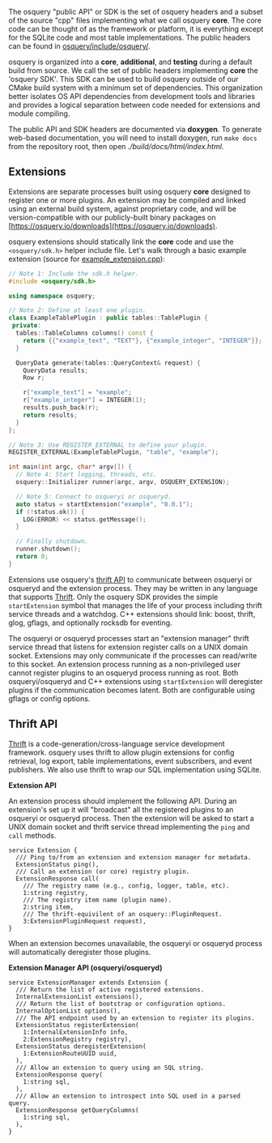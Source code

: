 The osquery "public API" or SDK is the set of osquery headers and a subset of the source "cpp" files implementing what we call osquery **core**. The core code can be thought of as the framework or platform, it is everything except for the SQLite code and most table implementations. The public headers can be found in [osquery/include/osquery/](https://github.com/facebook/osquery/tree/master/include/osquery).

osquery is organized into a **core**, **additional**, and **testing** during a default build from source. We call the set of public headers implementing **core** the 'osquery SDK'. This SDK can be used to build osquery outside of our CMake build system with a minimum set of dependencies. This organization better isolates OS API dependencies from development tools and libraries and provides a logical separation between code needed for extensions and module compiling.

The public API and SDK headers are documented via **doxygen**. To generate web-based documentation, you will need to install doxygen, run `make docs` from the repository root, then open *./build/docs/html/index.html*.

## Extensions

Extensions are separate processes built using osquery **core** designed to register one or more plugins. An extension may be compiled and linked using an external build system, against proprietary code, and will be version-compatible with our publicly-built binary packages on [https://osquery.io/downloads](https://osquery.io/downloads).

osquery extensions should statically link the **core** code and use the `<osquery/sdk.h>` helper include file. Let's walk through a basic example extension (source for [example_extension.cpp](https://github.com/facebook/osquery/blob/master/osquery/examples/example_extension.cpp)):

```cpp
// Note 1: Include the sdk.h helper.
#include <osquery/sdk.h>

using namespace osquery;

// Note 2: Define at least one plugin.
class ExampleTablePlugin : public tables::TablePlugin {
 private:
  tables::TableColumns columns() const {
    return {{"example_text", "TEXT"}, {"example_integer", "INTEGER"}};
  }

  QueryData generate(tables::QueryContext& request) {
    QueryData results;
    Row r;

    r["example_text"] = "example";
    r["example_integer"] = INTEGER(1);
    results.push_back(r);
    return results;
  }
};

// Note 3: Use REGISTER_EXTERNAL to define your plugin.
REGISTER_EXTERNAL(ExampleTablePlugin, "table", "example");

int main(int argc, char* argv[]) {
  // Note 4: Start logging, threads, etc.
  osquery::Initializer runner(argc, argv, OSQUERY_EXTENSION);

  // Note 5: Connect to osqueryi or osqueryd.
  auto status = startExtension("example", "0.0.1");
  if (!status.ok()) {
    LOG(ERROR) << status.getMessage();
  }

  // Finally shutdown.
  runner.shutdown();
  return 0;
}
```

Extensions use osquery's [thrift API](https://github.com/facebook/osquery/blob/master/osquery.thrift) to communicate between osqueryi or osqueryd and the extension process. They may be written in any language that supports [Thrift](https://thrift.apache.org/). Only the osquery SDK provides the simple `startExtension` symbol that manages the life of your process including thrift service threads and a watchdog. C++ extensions should link: boost, thrift, glog, gflags, and optionally rocksdb for eventing.

The osqueryi or osqueryd processes start an "extension manager" thrift service thread that listens for extension register calls on a UNIX domain socket. Extensions may only communicate if the processes can read/write to this socket. An extension process running as a non-privileged user cannot register plugins to an osqueryd process running as root. Both osqueryi/osqueryd and C++ extensions using `startExtension` will deregister plugins if the communication becomes latent. Both are configurable using gflags or config options.

## Thrift API

[Thrift](https://thrift.apache.org/) is a code-generation/cross-language service development framework. osquery uses thrift to allow plugin extensions for config retrieval, log export, table implementations, event subscribers, and event publishers. We also use thrift to wrap our SQL implementation using SQLite.

**Extension API**

An extension process should implement the following API. During an extension's set up it will "broadcast" all the registered plugins to an osqueryi or osqueryd process. Then the extension will be asked to start a UNIX domain socket and thrift service thread implementing the `ping` and `call` methods.

```thrift
service Extension {
  /// Ping to/from an extension and extension manager for metadata.
  ExtensionStatus ping(),
  /// Call an extension (or core) registry plugin.
  ExtensionResponse call(
    /// The registry name (e.g., config, logger, table, etc).
    1:string registry,
    /// The registry item name (plugin name).
    2:string item,
    /// The thrift-equivilent of an osquery::PluginRequest.
    3:ExtensionPluginRequest request),
}
```

When an extension becomes unavailable, the osqueryi or osqueryd process will automatically deregister those plugins.

**Extension Manager API (osqueryi/osqueryd)**

```thrift
service ExtensionManager extends Extension {
  /// Return the list of active registered extensions.
  InternalExtensionList extensions(),
  /// Return the list of bootstrap or configuration options.
  InternalOptionList options(),
  /// The API endpoint used by an extension to register its plugins.
  ExtensionStatus registerExtension(
    1:InternalExtensionInfo info,
    2:ExtensionRegistry registry),
  ExtensionStatus deregisterExtension(
    1:ExtensionRouteUUID uuid,
  ),
  /// Allow an extension to query using an SQL string.
  ExtensionResponse query(
    1:string sql,
  ),
  /// Allow an extension to introspect into SQL used in a parsed query.
  ExtensionResponse getQueryColumns(
    1:string sql,
  ),
}
```
